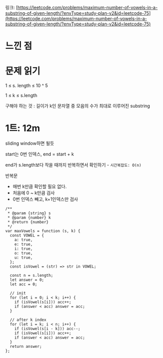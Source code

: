 링크: [https://leetcode.com/problems/maximum-number-of-vowels-in-a-substring-of-given-length/?envType=study-plan-v2&id=leetcode-75](https://leetcode.com/problems/maximum-number-of-vowels-in-a-substring-of-given-length/?envType=study-plan-v2&id=leetcode-75)

# 느낀 점

# 문제 읽기

1 ≤ s. length ≤ 10 ^ 5

1 ≤ k ≤ s.length

구해야 하는 것 : 길이가 k인 문자열 중 모음의 수가 최대로 이루어진 substring

# 1트: 12m

sliding window하면 될듯

start는 0번 인덱스, end = start + k

end가 s.length보다 작을 때까지 반복하면서 확인하기 - `시간복잡도: O(n)`

반복문

- 매번 k만큼 확인할 필요 없다.
- 처음에 0 ~ k만큼 검사
- 0번 인덱스 빼고, k+1인덱스만 검사

```tsx
/**
 * @param {string} s
 * @param {number} k
 * @return {number}
 */
var maxVowels = function (s, k) {
  const VOWEL = {
    a: true,
    e: true,
    i: true,
    o: true,
    u: true,
  };
  const isVowel = (str) => str in VOWEL;

  const n = s.length;
  let answer = 0;
  let acc = 0;

  // init
  for (let i = 0; i < k; i++) {
    if (isVowel(s[i])) acc++;
    if (answer < acc) answer = acc;
  }

  // after k index
  for (let i = k; i < n; i++) {
    if (isVowel(s[i - k])) acc--;
    if (isVowel(s[i])) acc++;
    if (answer < acc) answer = acc;
  }
  return answer;
};
```

